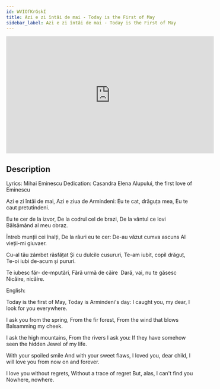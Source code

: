 ```yaml
---
id: WVIOfKrGskI
title: Azi e zi întâi de mai - Today is the First of May
sidebar_label: Azi e zi întâi de mai - Today is the First of May
---
```


<iframe
  width="560"
  height="315"
  src="https://www.youtube.com/embed/WVIOfKrGskI"
  title="YouTube video player"
  frameborder="0"
  allow="accelerometer; autoplay; clipboard-write; encrypted-media; gyroscope; picture-in-picture; web-share"
  referrerpolicy="strict-origin-when-cross-origin"
  allowfullscreen
></iframe>

## Description

Lyrics: Mihai Eminescu
Dedication: Casandra Elena Alupului, the first love of Eminescu

Azi e zi întâi de mai,
Azi e ziua de Armindeni:
Eu te cat, drăguța mea,
Eu te caut pretutindeni.

Eu te cer de la izvor,
De la codrul cel de brazi,
De la vântul ce lovi
Bălsămând al meu obraz.

Întreb munții cei înalți,
De la râuri eu te cer:
De-au văzut cumva ascuns
Al vieții-mi giuvaer.

Cu-al tău zâmbet răsfățat
Și cu dulcile cusururi,
Te-am iubit, copil drăguț,
Te-oi iubi de-acum și pururi.

Te iubesc făr- de-mputări,
Fără urmă de căire ­
Dară, vai, nu te găsesc
Nicăire, nicăire.

English:

Today is the first of May,
Today is Armindeni's day:
I caught you, my dear,
I look for you everywhere.

I ask you from the spring,
From the fir forest,
From the wind that blows
Balsamming my cheek.

I ask the high mountains,
From the rivers I ask you:
If they have somehow seen the hidden
Jewel of my life.

With your spoiled smile
And with your sweet flaws,
I loved you, dear child,
I will love you from now on and forever.

I love you without regrets,
Without a trace of regret
But, alas, I can't find you
Nowhere, nowhere.
